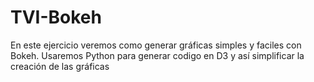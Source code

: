 # TVI-Bokeh

En este ejercicio veremos como generar gráficas simples y faciles con Bokeh. Usaremos Python para generar codigo en D3 y así simplificar la creación de las gráficas
